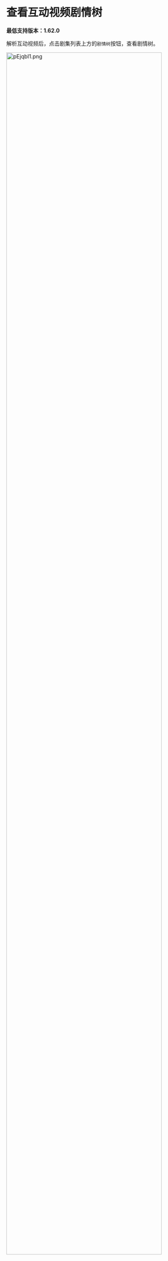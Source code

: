 # 查看互动视频剧情树
**最低支持版本：1.62.0**

解析互动视频后，点击剧集列表上方的`剧情树`按钮，查看剧情树。  

<img src="https://s21.ax1x.com/2025/05/15/pEjqbI1.png" alt="pEjqbI1.png" style="width: 90%;"/>